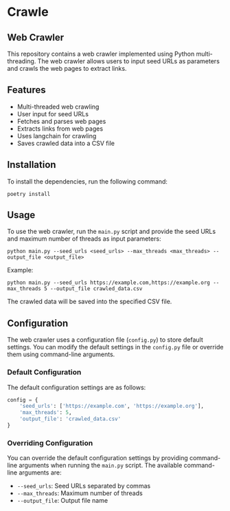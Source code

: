 # Crawle

## Web Crawler

This repository contains a web crawler implemented using Python multi-threading. The web crawler allows users to input seed URLs as parameters and crawls the web pages to extract links.

## Features

- Multi-threaded web crawling
- User input for seed URLs
- Fetches and parses web pages
- Extracts links from web pages
- Uses langchain for crawling
- Saves crawled data into a CSV file

## Installation

To install the dependencies, run the following command:

```
poetry install
```

## Usage

To use the web crawler, run the `main.py` script and provide the seed URLs and maximum number of threads as input parameters:

```
python main.py --seed_urls <seed_urls> --max_threads <max_threads> --output_file <output_file>
```

Example:

```
python main.py --seed_urls https://example.com,https://example.org --max_threads 5 --output_file crawled_data.csv
```

The crawled data will be saved into the specified CSV file.

## Configuration

The web crawler uses a configuration file (`config.py`) to store default settings. You can modify the default settings in the `config.py` file or override them using command-line arguments.

### Default Configuration

The default configuration settings are as follows:

```python
config = {
    'seed_urls': ['https://example.com', 'https://example.org'],
    'max_threads': 5,
    'output_file': 'crawled_data.csv'
}
```

### Overriding Configuration

You can override the default configuration settings by providing command-line arguments when running the `main.py` script. The available command-line arguments are:

- `--seed_urls`: Seed URLs separated by commas
- `--max_threads`: Maximum number of threads
- `--output_file`: Output file name
